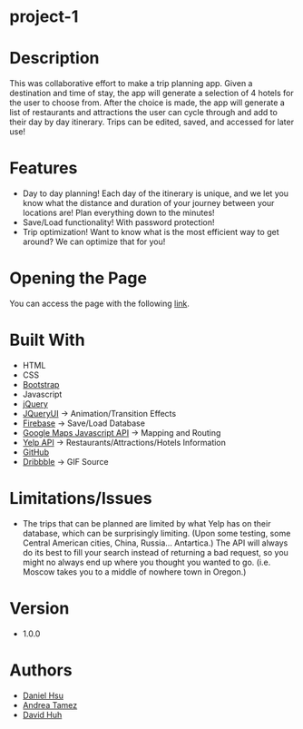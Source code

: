 # project-1

# Description
This was collaborative effort to make a trip planning app. Given a destination and time of stay, the app will generate a selection of 4 hotels for the user to choose from. After the choice is made, the app will generate a list of restaurants and attractions the user can cycle through and add to their day by day itinerary. Trips can be edited, saved, and accessed for later use!

# Features
- Day to day planning! Each day of the itinerary is unique, and we let you know what the distance and duration of your journey between your locations are! Plan everything down to the minutes!
- Save/Load functionality! With password protection!
- Trip optimization! Want to know what is the most efficient way to get around? We can optimize that for you!

# Opening the Page
You can access the page with the following [link](https://majorazero.github.io/project-1/).

# Built With
- HTML
- CSS
- [Bootstrap](https://getbootstrap.com/)
- Javascript
- [jQuery](https://jquery.com/)
- [JQueryUI](https://jqueryui.com/) -> Animation/Transition Effects
- [Firebase](https://firebase.google.com/) -> Save/Load Database
- [Google Maps Javascript API](https://developers.google.com/maps/documentation/javascript/tutorial) -> Mapping and Routing
- [Yelp API](https://www.yelp.com/developers/documentation/v3) -> Restaurants/Attractions/Hotels Information
- [GitHub](https://github.com/)
- [Dribbble](https://dribbble.com/) -> GIF Source

# Limitations/Issues
- The trips that can be planned are limited by what Yelp has on their database, which can be surprisingly limiting. (Upon some testing, some Central American cities, China, Russia... Antartica.) The API will always do its best to fill your search instead of returning a bad request, so you might no always end up where you thought you wanted to go. (i.e. Moscow takes you to a middle of nowhere town in Oregon.)

# Version
- 1.0.0

# Authors
- [Daniel Hsu](https://github.com/majorazero)
- [Andrea Tamez](https://github.com/andreatmez)
- [David Huh](https://github.com/davidmhuh)
